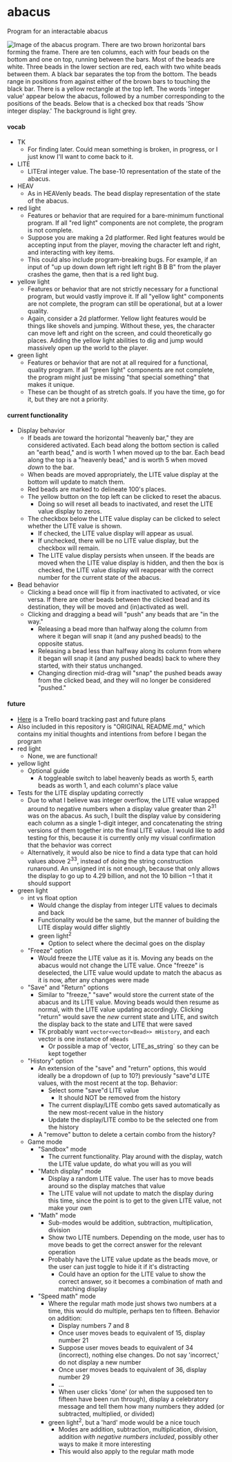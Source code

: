 # abacus
Program for an interactable abacus

![Image of the abacus program. There are two brown horizontal bars forming the frame. There are ten columns, each with four beads on the bottom and one on top, running between the bars. Most of the beads are white. Three beads in the lower section are red, each with two white beads between them. A black bar separates the top from the bottom. The beads range in positions from against either of the brown bars to touching the black bar. There is a yellow rectangle at the top left. The words 'integer value' appear below the abacus, followed by a number corresponding to the positions of the beads. Below that is a checked box that reads 'Show integer display.' The background is light grey.](https://github.com/lmgarvey/abacus/assets/94126547/dc9ef2ee-e18d-486f-8949-bc70d2234832)

#### vocab
- TK
  - For finding later. Could mean something is broken, in progress, or I just know I'll want to come back to it.
- LITE
  - LITEral integer value. The base-10 representation of the state of the abacus.
- HEAV
  - As in HEAVenly beads. The bead display representation of the state of the abacus.
- red light
  - Features or behavior that are required for a bare-minimum functional program. If all "red light" components are not complete, the program is not complete.
  - Suppose you are making a 2d platformer. Red light features would be accepting input from the player, moving the character left and right, and interacting with key items.
  - This could also include program-breaking bugs. For example, if an input of "up up down down left right left right B B B" from the player crashes the game, then that is a red light bug.
- yellow light
  - Features or behavior that are not strictly necessary for a functional program, but would vastly improve it. If all "yellow light" components are not complete, the program can still be operational, but at a lower quality.
  - Again, consider a 2d platformer. Yellow light features would be things like shovels and jumping. Without these, yes, the character can move left and right on the screen, and could theoretically go places. Adding the yellow light abilities to dig and jump would massively open up the world to the player.
- green light
  - Features or behavior that are not at all required for a functional, quality program. If all "green light" components are not complete, the program might just be missing "that special something" that makes it unique.
  - These can be thought of as stretch goals. If you have the time, go for it, but they are not a priority.


#### current functionality

- Display behavior
  - If beads are toward the horizontal "heavenly bar," they are considered activated. Each bead along the bottom section is called an "earth bead," and is worth 1 when moved *up* to the bar. Each bead along the top is a "heavenly bead," and is worth 5 when moved *down* to the bar.
  - When beads are moved appropriately, the LITE value display at the bottom will update to match them.
  - Red beads are marked to delineate 100's places.
  - The yellow button on the top left can be clicked to reset the abacus.
    - Doing so will reset all beads to inactivated, and reset the LITE value display to zeros.
  - The checkbox below the LITE value display can be clicked to select whether the LITE value is shown.
    - If checked, the LITE value display will appear as usual.
    - If unchecked, there will be no LITE value display, but the checkbox will remain.
    - The LITE value display persists when unseen. If the beads are moved when the LITE value display is hidden, and then the box is checked, the LITE value display will reappear with the correct number for the current state of the abacus.
- Bead behavior
  - Clicking a bead once will flip it from inactivated to activated, or vice versa. If there are other beads between the clicked bead and its destination, they will be moved and (in)activated as well.
  - Clicking and dragging a bead will "push" any beads that are "in the way."
    - Releasing a bead more than halfway along the column from where it began will snap it (and any pushed beads) to the opposite status.
    - Releasing a bead less than halfway along its column from where it began will snap it (and any pushed beads) back to where they started, with their status unchanged.
    - Changing direction mid-drag will "snap" the pushed beads away from the clicked bead, and they will no longer be considered "pushed."


#### future

- [Here](https://trello.com/b/ed6DzdBR/aboncus) is a Trello board tracking past and future plans
- Also included in this repository is "ORIGINAL README.md," which contains my initial thoughts and intentions from before I began the program
- red light
  - None, we are functional!
- yellow light
  - Optional guide
    - A toggleable switch to label heavenly beads as worth 5, earth beads as worth 1, and each column's place value
- Tests for the LITE display updating correctly
  - Due to what I believe was integer overflow, the LITE value wrapped around to negative numbers when a display value greater than $2^{31}$ was on the abacus. As such, I built the display value by considering each column as a single 1-digit integer, and concatenating the string versions of them together into the final LITE value. I would like to add testing for this, because it is currently only my visual confirmation that the behavior was correct
  - Alternatively, it would also be nice to find a data type that can hold values above $2^{33}$, instead of doing the string construction runaround. An unsigned int is not enough, because that only allows the display to go up to $4.29$ billion, and not the $10$ billion $- 1$ that it should support
- green light
  - int vs float option
    - Would change the display from integer LITE values to decimals and back
    - Functionality would be the same, but the manner of building the LITE display would differ slightly
    - green light<sup>2</sup>
      - Option to select where the decimal goes on the display
  - "Freeze" option
    - Would freeze the LITE value as it is. Moving any beads on the abacus would not change the LITE value. Once "freeze" is deselected, the LITE value would update to match the abacus as it is now, after any changes were made
  - "Save" and "Return" options
    - Similar to "freeze," "save" would store the current state of the abacus and its LITE value. Moving beads would then resume as normal, with the LITE value updating accordingly. Clicking "return" would save the *new* current state and LITE, and switch the display back to the state and LITE that were saved
    - TK probably want `vector<vector<Bead>> mHistory`, and each vector is one instance of `mBeads`
      - Or possible a map of 'vector<Bead>, LITE_as_string` so they can be kept together
  - "History" option
    - An extension of the "save" and "return" options, this would ideally be a dropdown of (up to 10?) previously "save"d LITE values, with the most recent at the top. Behavior:
      - Select some "save"d LITE value
        - It should NOT be removed from the history
      - The current display/LITE combo gets saved automatically as the new most-recent value in the history
      - Update the display/LITE combo to be the selected one from the history
    - A "remove" button to delete a certain combo from the history?
  - Game mode
    - "Sandbox" mode
      - The current functionality. Play around with the display, watch the LITE value update, do what you will as you will
    - "Match display" mode
      - Display a random LITE value. The user has to move beads around so the display matches that value
      - The LITE value will not update to match the display during this time, since the point is to get to the given LITE value, not make your own
    - "Math" mode
        - Sub-modes would be addition, subtraction, multiplication, division
      - Show two LITE numbers. Depending on the mode, user has to move beads to get the correct answer for the relevant operation
      - Probably have the LITE value update as the beads move, or the user can just toggle to hide it if it's distracting
        - Could have an option for the LITE value to show the correct answer, so it becomes a combination of math and matching display
    - "Speed math" mode
      - Where the regular math mode just shows two numbers at a time, this would do multiple, perhaps ten to fifteen. Behavior on addition:
        - Display numbers $7$ and $8$
        - Once user moves beads to equivalent of $15$, display number $21$
        - Suppose user moves beads to equivalent of $34$ (incorrect), nothing else changes. Do not say 'incorrect,' do not display a new number
        - Once user moves beads to equivalent of $36$, display number $29$
        - ...
        - When user clicks 'done' (or when the supposed ten to fifteen have been run through), display a celebratory message and tell them how many numbers they added (or subtracted, multiplied, or divided)
      - green light<sup>2</sup>, but a 'hard' mode would be a nice touch
        - Modes are addition, subtraction, multiplication, division, addition *with negative numbers included*, possibly other ways to make it more interesting
        - This would also apply to the regular math mode


